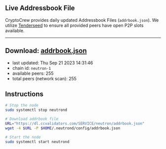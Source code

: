 ## Live Addressbook File

CryptoCrew provides daily updated Addressbook Files (`addrbook.json`). We utilize [Tenderseed](https://github.com/binaryholdings/tenderseed) to ensure all provided peers have open P2P slots available.

---
**Download: [addrbook.json](https://dl.ccvalidators.com/SERVICE/neutron/addrbook.json)**
---

- last updated: Thu Sep 21 2023 14:31:46
- chain id: `neutron-1`
- available peers: 255
- total peers (network scan): 255

## Instructions
```sh
# Stop the node
sudo systemctl stop neutrond

# Download addrbook file
URL="https://dl.ccvalidators.com/SERVICE/neutron/addrbook.json"
wget -4 $URL -P $HOME/.neutrond/config/addrbook.json

# Start the node
sudo systemctl start neutrond
```
